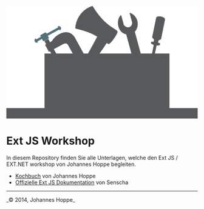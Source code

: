 ![Logo](Kochbuch/images/logo.png)
# Ext JS Workshop

In diesem Repository finden Sie alle Unterlagen, welche den Ext JS / EXT.NET workshop von Johannes Hoppe begleiten.

* [Kochbuch](Kochbuch/index.html) von Johannes Hoppe
* [Offizielle Ext JS Dokumentation](Kochbuch/index.html) von Senscha

<hr>
_&copy; 2014, Johannes Hoppe_